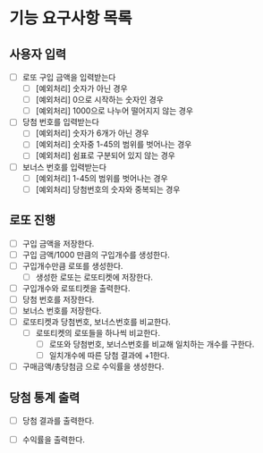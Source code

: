 # 기능 요구사항 목록

## 사용자 입력

- [ ] 로또 구입 금액을 입력받는다
    - [ ] [예외처리] 숫자가 아닌 경우
    - [ ] [예외처리] 0으로 시작하는 숫자인 경우
    - [ ] [예외처리] 1000으로 나누어 떨어지지 않는 경우

- [ ] 당첨 번호를 입력받는다
    - [ ] [예외처리] 숫자가 6개가 아닌 경우
    - [ ] [예외처리] 숫자중 1-45의 범위를 벗어나는 경우
    - [ ] [예외처리] 쉼표로 구분되어 있지 않는 경우

- [ ] 보너스 번호를 입력받는다
    - [ ] [예외처리] 1-45의 범위를 벗어나는 경우
    - [ ] [예외처리] 당첨번호의 숫자와 중복되는 경우

## 로또 진행

- [ ] 구입 금액을 저장한다.
- [ ] 구입 금액/1000 만큼의 구입개수를 생성한다.
- [ ] 구입개수만큼 로또를 생성한다.
    - [ ] 생성한 로또는 로또티켓에 저장한다.
- [ ] 구입개수와 로또티켓을 출력한다.
- [ ] 당첨 번호를 저장한다.
- [ ] 보너스 번호를 저장한다.
- [ ] 로또티켓과 당첨번호, 보너스번호를 비교한다.
    - [ ] 로또티켓의 로또들을 하나씩 비교한다.
        - [ ] 로또와 당첨번호, 보너스번호를 비교해 일치하는 개수를 구한다.
        - [ ] 일치개수에 따른 당첨 결과에 +1한다.
- [ ] 구매금액/총당첨금 으로 수익률을 생성한다.

## 당첨 통계 출력

- [ ] 당첨 결과를 출력한다.
- [ ] 수익률을 출력한다.

